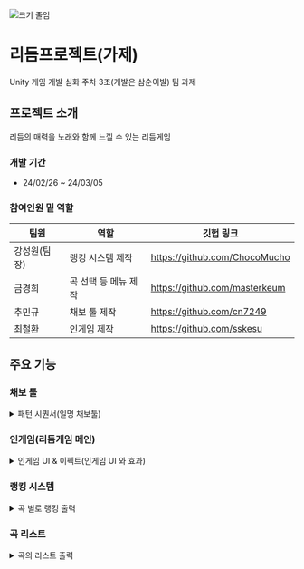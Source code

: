 ![크기 줄임](https://github.com/cn7249/RhythmProject/assets/49467508/1735e231-9c27-4772-a32d-346f1dcf2fa7)

# 리듬프로젝트(가제)
Unity 게임 개발 심화 주차 3조(개발은 삼순이발) 팀 과제
## 프로젝트 소개
리듬의 매력을 노래와 함께 느낄 수 있는 리듬게임
### 개발 기간
- 24/02/26 ~ 24/03/05

### 참여인원 밑 역할
|팀원|역할|깃헙 링크|
|------|---|---|
|강성원(팀장)|랭킹 시스템 제작|https://github.com/ChocoMucho |
|금경희|곡 선택 등 메뉴 제작|https://github.com/masterkeum |
|추민규|채보 툴 제작|https://github.com/cn7249 |
|최철환|인게임 제작|https://github.com/sskesu |


## 주요 기능
### 채보 툴
<details>
<summary>패턴 시퀀서(일명 채보툴)</summary>
<div markdown="1">

![image](https://github.com/cn7249/RhythmProject/assets/49467508/ab1f351f-0b58-4684-bfc0-f452a4e5ae2d)


BarBehaviour.cs - 채보툴에서 마디를 클릭했을 때의 반응 등의 UI 행동

GridBtnBehaviour.cs - 클릭한 위치에 노트가 생성되고 각 트랙의 List에 해당 정보가 변환되게 행동

NotePSBehaviour.cs - 생성한 노트의 마우스 우클릭 시 삭제

BeatSelectorUI.cs - 4, 8, 12, 16박자 선택 UI와 제어

GridInfoUI.cs - 패턴 그리드의 마디 선택과 확대/축소 정보 제공 UI의 제어

SaveLoadUI.cs - 채보 파일(.xml)의 저장과 불러오기 UI의 제어

GridController.cs - 패턴 그리드의 이동 관련 스크립트

InputPreset.cs - 박자별 프리셋 생성기, 24, 32박 등 원하는 박자의 프리셋이 필요하다면 사용

PatternManager.cs - 싱글톤, 채보툴의 중추적인 역할을 담당

XMLManager.cs - XML 파일의 저장과 불러오기를 담당

</div>
</details>


### 인게임(리듬게임 메인)

<details>
<summary> 인게임 UI & 이펙트(인게임 UI 와 효과)</summary>
<div 마크다운="1">
 
![image](https://github.com/cn7249/RhythmProject/assets/49467508/4b27d1a1-43dc-4514-8890-70a6d7620f4b)

GearInput.cs - (입력 프로토타입, 나중에 철환님께서 마무리)

NoteGenerator.cs - 만들어놓은 채보 파일(.xml 확장자)을 불러와 노트로 만듦

UI_ComboFX.cs - 콤보 UI의 조건과 애니메이션 제어

UI_JudgeEffects.cs - 판정 UI의 조건과 애니메이션 제어

</div>
</details>


### 랭킹 시스템
<details>
<summary> 곡 별로 랭킹 출력 </summary>
<div 마크다운="1">
곡 별로 랭킹이 출력됩니다.

랭킹의 정렬은 병합 정렬을 사용하여 중복 요소에 대한 불안정성을 없앴습니다.

![image](https://github.com/cn7249/RhythmProject/assets/49467508/6a2e4735-bdda-464f-b057-d199e48d1429)


</div>
</details>

### 곡 리스트
<details>
<summary> 곡의 리스트 출력</summary>
<div 마크다운="1">
 
![image](https://github.com/cn7249/RhythmProject/assets/49467508/7fb22ecd-9eeb-4293-9f53-1453e5d55bce)
 
ui 기능에서는 플레이 음악을 누르면 음악이 재생되고 다시한번 누르면 플레이를 할 수 있는 구조입니다.

해당기능에서 음악을 플레이 하고 다른곡을 누르면 멈추고 플레이 하게 제작했습니다.
</div>
</details>



